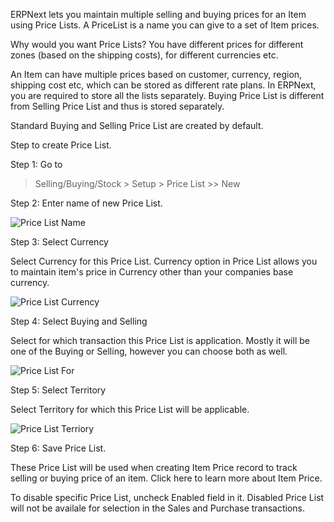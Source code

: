 ERPNext lets you maintain multiple selling and buying prices for an Item using Price Lists. A PriceList is a name you can give to a set of Item prices. 

Why would you want Price Lists? You have different prices for different zones (based on the shipping costs), for different currencies etc.

An Item can have multiple prices based on customer, currency, region, shipping cost etc, which can be stored as different rate plans. In ERPNext, you are required to store all the lists separately. Buying Price List is different from Selling Price List and thus is stored separately.

Standard Buying and Selling Price List are created by default.

Step to create Price List.

Step 1: Go to

> Selling/Buying/Stock  > Setup > Price List >> New

Step 2: Enter name of new Price List.

![Price List Name](assets/manual_erpnext_com/old_images/erpnext/price-list-name.png)

Step 3: Select Currency

Select Currency for this Price List. Currency option in Price List allows you to maintain item's price in Currency other than your companies base currency.

![Price List Currency](assets/manual_erpnext_com/old_images/erpnext/price-list-currency.png)	

Step 4: Select Buying and Selling

Select for which transaction this Price List is application. Mostly it will be one of the Buying or Selling, however you can choose both as well.

![Price List For](assets/manual_erpnext_com/old_images/erpnext/price-list-for.png)

Step 5: Select Territory

Select Territory for which this Price List will be applicable.

![Price List Terriory](assets/manual_erpnext_com/old_images/erpnext/price-list-territory.png)

Step 6: Save Price List.

These Price List will be used when creating Item Price record to track selling or buying price of an item. Click here to learn more about Item Price.

To disable specific Price List, uncheck Enabled field in it. Disabled Price List will not be availale for selection in the Sales and Purchase transactions.